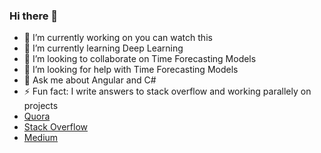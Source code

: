 ### Hi there 👋

<!-- **nischal-km/nischal-km** is a ✨ _special_ ✨ repository because its `README.md` (this file) appears on your GitHub profile. -->

- 🔭 I’m currently working on you can watch this
- 🌱 I’m currently learning Deep Learning
- 👯 I’m looking to collaborate on Time Forecasting Models
- 🤔 I’m looking for help with Time Forecasting Models
- 💬 Ask me about Angular and C#
- ⚡ Fun fact: I write answers to stack overflow and working parallely on projects
- [Quora](https://www.quora.com/profile/Nischal-Mishra-1/)
- [Stack Overflow](https://stackoverflow.com/users/story/8141194)
- [Medium](https://medium.com/@imnischal)



